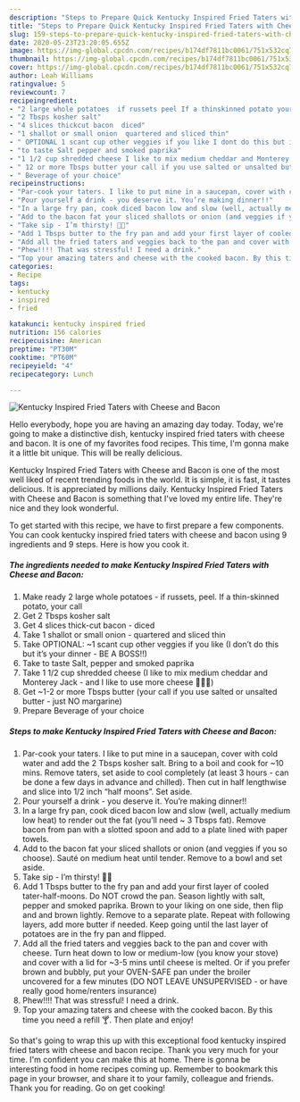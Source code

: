 ```yaml
---
description: "Steps to Prepare Quick Kentucky Inspired Fried Taters with Cheese and Bacon"
title: "Steps to Prepare Quick Kentucky Inspired Fried Taters with Cheese and Bacon"
slug: 159-steps-to-prepare-quick-kentucky-inspired-fried-taters-with-cheese-and-bacon
date: 2020-05-23T23:20:05.655Z
image: https://img-global.cpcdn.com/recipes/b174df7811bc0061/751x532cq70/kentucky-inspired-fried-taters-with-cheese-and-bacon-recipe-main-photo.jpg
thumbnail: https://img-global.cpcdn.com/recipes/b174df7811bc0061/751x532cq70/kentucky-inspired-fried-taters-with-cheese-and-bacon-recipe-main-photo.jpg
cover: https://img-global.cpcdn.com/recipes/b174df7811bc0061/751x532cq70/kentucky-inspired-fried-taters-with-cheese-and-bacon-recipe-main-photo.jpg
author: Leah Williams
ratingvalue: 5
reviewcount: 7
recipeingredient:
- "2 large whole potatoes  if russets peel If a thinskinned potato your call"
- "2 Tbsps kosher salt"
- "4 slices thickcut bacon  diced"
- "1 shallot or small onion  quartered and sliced thin"
- " OPTIONAL 1 scant cup other veggies if you like I dont do this but its your dinner  BE A BOSS"
- "to taste Salt pepper and smoked paprika"
- "1 1/2 cup shredded cheese I like to mix medium cheddar and Monterey Jack  and I like to use more cheese "
- " 12 or more Tbsps butter your call if you use salted or unsalted butter  just NO margarine"
- " Beverage of your choice"
recipeinstructions:
- "Par-cook your taters. I like to put mine in a saucepan, cover with cold water and add the 2 Tbsps kosher salt. Bring to a boil and cook for ~10 mins. Remove taters, set aside to cool completely (at least 3 hours - can be done a few days in advance and chilled). Then cut in half lengthwise and slice into 1/2 inch “half moons”. Set aside."
- "Pour yourself a drink - you deserve it. You’re making dinner!!"
- "In a large fry pan, cook diced bacon low and slow (well, actually medium low heat) to render out the fat (you’ll need ~ 3 Tbsps fat). Remove bacon from pan with a slotted spoon and add to a plate lined with paper towels."
- "Add to the bacon fat your sliced shallots or onion (and veggies if you so choose). Sauté on medium heat until tender. Remove to a bowl and set aside."
- "Take sip - I’m thirsty! 🍹🍹"
- "Add 1 Tbsps butter to the fry pan and add your first layer of cooled tater-half-moons. Do NOT crowd the pan. Season lightly with salt, pepper and smoked paprika. Brown to your liking on one side, then flip and and brown lightly. Remove to a separate plate. Repeat with following layers, add more butter if needed. Keep going until the last layer of potatoes are in the fry pan and flipped."
- "Add all the fried taters and veggies back to the pan and cover with cheese. Turn heat down to low or medium-low (you know your stove) and cover with a lid for ~3-5 mins until cheese is melted. Or if you prefer brown and bubbly, put your OVEN-SAFE pan under the broiler uncovered for a few minutes (DO NOT LEAVE UNSUPERVISED - or have really good home/renters insurance)"
- "Phew!!!! That was stressful! I need a drink."
- "Top your amazing taters and cheese with the cooked bacon. By this time you need a refill 🍸. Then plate and enjoy!"
categories:
- Recipe
tags:
- kentucky
- inspired
- fried

katakunci: kentucky inspired fried 
nutrition: 156 calories
recipecuisine: American
preptime: "PT30M"
cooktime: "PT60M"
recipeyield: "4"
recipecategory: Lunch

---
```



![Kentucky Inspired Fried Taters with Cheese and Bacon](https://img-global.cpcdn.com/recipes/b174df7811bc0061/751x532cq70/kentucky-inspired-fried-taters-with-cheese-and-bacon-recipe-main-photo.jpg)

Hello everybody, hope you are having an amazing day today. Today, we're going to make a distinctive dish, kentucky inspired fried taters with cheese and bacon. It is one of my favorites food recipes. This time, I'm gonna make it a little bit unique. This will be really delicious.



Kentucky Inspired Fried Taters with Cheese and Bacon is one of the most well liked of recent trending foods in the world. It is simple, it is fast, it tastes delicious. It is appreciated by millions daily. Kentucky Inspired Fried Taters with Cheese and Bacon is something that I've loved my entire life. They're nice and they look wonderful.


To get started with this recipe, we have to first prepare a few components. You can cook kentucky inspired fried taters with cheese and bacon using 9 ingredients and 9 steps. Here is how you cook it.

<!--inarticleads1-->

##### The ingredients needed to make Kentucky Inspired Fried Taters with Cheese and Bacon:

1. Make ready 2 large whole potatoes - if russets, peel. If a thin-skinned potato, your call
1. Get 2 Tbsps kosher salt
1. Get 4 slices thick-cut bacon - diced
1. Take 1 shallot or small onion - quartered and sliced thin
1. Take  OPTIONAL: ~1 scant cup other veggies if you like (I don’t do this but it’s your dinner - BE A BOSS!!)
1. Take to taste Salt, pepper and smoked paprika
1. Take 1 1/2 cup shredded cheese (I like to mix medium cheddar and Monterey Jack - and I like to use more cheese 🧀🧀🧀)
1. Get  ~1-2 or more Tbsps butter (your call if you use salted or unsalted butter - just NO margarine)
1. Prepare  Beverage of your choice




<!--inarticleads2-->

##### Steps to make Kentucky Inspired Fried Taters with Cheese and Bacon:

1. Par-cook your taters. I like to put mine in a saucepan, cover with cold water and add the 2 Tbsps kosher salt. Bring to a boil and cook for ~10 mins. Remove taters, set aside to cool completely (at least 3 hours - can be done a few days in advance and chilled). Then cut in half lengthwise and slice into 1/2 inch “half moons”. Set aside.
1. Pour yourself a drink - you deserve it. You’re making dinner!!
1. In a large fry pan, cook diced bacon low and slow (well, actually medium low heat) to render out the fat (you’ll need ~ 3 Tbsps fat). Remove bacon from pan with a slotted spoon and add to a plate lined with paper towels.
1. Add to the bacon fat your sliced shallots or onion (and veggies if you so choose). Sauté on medium heat until tender. Remove to a bowl and set aside.
1. Take sip - I’m thirsty! 🍹🍹
1. Add 1 Tbsps butter to the fry pan and add your first layer of cooled tater-half-moons. Do NOT crowd the pan. Season lightly with salt, pepper and smoked paprika. Brown to your liking on one side, then flip and and brown lightly. Remove to a separate plate. Repeat with following layers, add more butter if needed. Keep going until the last layer of potatoes are in the fry pan and flipped.
1. Add all the fried taters and veggies back to the pan and cover with cheese. Turn heat down to low or medium-low (you know your stove) and cover with a lid for ~3-5 mins until cheese is melted. Or if you prefer brown and bubbly, put your OVEN-SAFE pan under the broiler uncovered for a few minutes (DO NOT LEAVE UNSUPERVISED - or have really good home/renters insurance)
1. Phew!!!! That was stressful! I need a drink.
1. Top your amazing taters and cheese with the cooked bacon. By this time you need a refill 🍸. Then plate and enjoy!




So that's going to wrap this up with this exceptional food kentucky inspired fried taters with cheese and bacon recipe. Thank you very much for your time. I'm confident you can make this at home. There is gonna be interesting food in home recipes coming up. Remember to bookmark this page in your browser, and share it to your family, colleague and friends. Thank you for reading. Go on get cooking!
